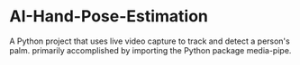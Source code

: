 # AI-Hand-Pose-Estimation
A Python project that uses live video capture to track and detect a person's palm. primarily accomplished by importing the Python package media-pipe.
